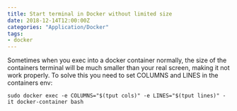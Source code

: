 ```yaml
---
title: Start terminal in Docker without limited size
date: 2018-12-14T12:00:00Z
categories: "Application/Docker"
tags:
- docker
---
```

Sometimes when you exec into a docker container normally, the size of the containers terminal will be much smaller than your real screen, making it not work properly. To solve this you need to set COLUMNS and LINES in the containers env:

`sudo docker exec -e COLUMNS="$(tput cols)" -e LINES="$(tput lines)" -it docker-container bash`

